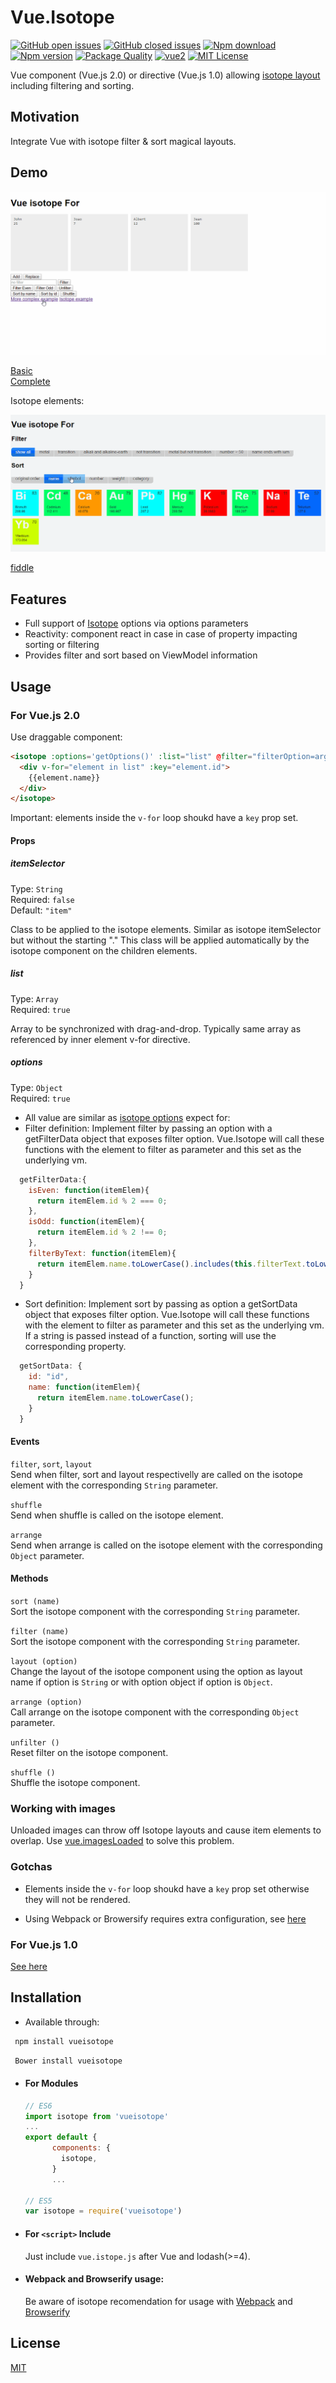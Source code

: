 # Vue.Isotope
[![GitHub open issues](https://img.shields.io/github/issues/David-Desmaisons/Vue.Isotope.svg?maxAge=2592000)](https://github.com/David-Desmaisons/Vue.Isotope/issues)
[![GitHub closed issues](https://img.shields.io/github/issues-closed/David-Desmaisons/Vue.Isotope.svg?maxAge=2592000)](https://github.com/David-Desmaisons/Vue.Isotope/issues)
[![Npm download](https://img.shields.io/npm/dt/vueisotope.svg?maxAge=2592000)](https://www.npmjs.com/package/vueisotope)
[![Npm version](https://img.shields.io/npm/v/vueisotope.svg?maxAge=2592000)](https://www.npmjs.com/package/vueisotope)
[![Package Quality](http://npm.packagequality.com/shield/vueisotope.svg)](http://packagequality.com/#?package=vueisotope)
[![vue2](https://img.shields.io/badge/vue-2.x-brightgreen.svg)](https://vuejs.org/)
[![MIT License](https://img.shields.io/github/license/David-Desmaisons/Vue.Isotope.svg)](https://github.com/David-Desmaisons/Vue.Isotope/blob/master/LICENSE)

Vue component (Vue.js 2.0) or directive (Vue.js 1.0) allowing [isotope layout](http://isotope.metafizzy.co/) including filtering and sorting.


## Motivation

Integrate Vue with isotope filter & sort magical layouts. 

## Demo

![demo gif](https://raw.githubusercontent.com/David-Desmaisons/Vue.Isotope/master/example1.gif)

[Basic](https://jsfiddle.net/dede89/rz7q746y/)<br>
[Complete](https://jsfiddle.net/dede89/rz7q746y/)<br>


Isotope elements:

![demo gif](https://raw.githubusercontent.com/David-Desmaisons/Vue.Isotope/master/example2.gif)

[fiddle](https://jsfiddle.net/dede89/1a32bzm5/)<br>


## Features

* Full support of [Isotope](http://isotope.metafizzy.co/) options via options parameters
* Reactivity: component react in case in case of property impacting sorting or filtering
* Provides filter and sort based on ViewModel information

## Usage
### For Vue.js 2.0

Use draggable component:

``` html
<isotope :options='getOptions()' :list="list" @filter="filterOption=arguments[0]" @sort="sortOption=arguments[0]">
  <div v-for="element in list" :key="element.id">
    {{element.name}}
  </div>
</isotope>
```

Important: elements inside the `v-for` loop shoukd have a `key` prop set.

#### Props
##### itemSelector
Type: `String`<br>
Required: `false`<br>
Default: `"item"`<br>

Class to be applied to the isotope elements. Similar as isotope itemSelector but without the starting "." This class will be applied automatically by the isotope component on the children elements.

##### list
Type: `Array`<br>
Required: `true`<br>

Array to be synchronized with drag-and-drop. Typically same array as referenced by inner element v-for directive.<br>

##### options
Type: `Object`<br>
Required: `true`
* All value are similar as [isotope options](http://isotope.metafizzy.co/options.html) expect for:
* Filter definition:
  Implement filter by passing an option with a getFilterData object that exposes filter option. Vue.Isotope will call these 
  functions with the element to filter as parameter and this set as the underlying vm.
```javascript 
  getFilterData:{
    isEven: function(itemElem){
      return itemElem.id % 2 === 0;
    },
    isOdd: function(itemElem){
      return itemElem.id % 2 !== 0;
    },
    filterByText: function(itemElem){
      return itemElem.name.toLowerCase().includes(this.filterText.toLowerCase());
    }
  }
```      	
  
* Sort definition:
  Implement sort by passing as option a getSortData object that exposes filter option. Vue.Isotope will call these 
  functions with the element to filter as parameter and this set as the underlying vm. If a string is passed instead of a function, sorting
  will use the corresponding property.
```javascript
  getSortData: {
    id: "id",
    name: function(itemElem){
      return itemElem.name.toLowerCase();     
    }
  }
```

#### Events
`filter`, `sort`, `layout`<br>
Send when filter, sort and layout respectivelly are called on the isotope element with the corresponding `String` parameter.

`shuffle`<br>
Send when shuffle is called on the isotope element.

`arrange`<br>
Send when arrange is called on the isotope element with the corresponding `Object` parameter.

#### Methods
`sort (name)`<br>
Sort the isotope component with the corresponding `String` parameter.

`filter (name)`<br>
Sort the isotope component with the corresponding `String` parameter.

`layout (option)`<br>
Change the layout of the isotope component using the option as layout name if option is `String` or with option object if option is `Object`.

`arrange (option)`<br>
Call arrange on the isotope component with the corresponding `Object` parameter.

`unfilter ()`<br>
Reset filter on the isotope component.

`shuffle ()`<br>
Shuffle the isotope component.

### Working with images 

Unloaded images can throw off Isotope layouts and cause item elements to overlap. Use [vue.imagesLoaded](https://github.com/David-Desmaisons/Vue.ImagesLoaded#isotope-example) to solve this problem.

### Gotchas

* Elements inside the `v-for` loop shoukd have a `key` prop set otherwise they will not be rendered.

* Using Webpack or Browersify requires extra configuration, see [here](#webpack-and-browserify-usage)

### For Vue.js 1.0

[See here](documentation/Doc.vue.1.md)

## Installation
- Available through:
``` js
 npm install vueisotope
```
``` js
 Bower install vueisotope
```
- #### For Modules

  ``` js
  // ES6
  import isotope from 'vueisotope'
  ...
  export default {
        components: {
          isotope,
        }
        ...

  // ES5
  var isotope = require('vueisotope')
  ```
- #### For `<script>` Include

  Just include `vue.istope.js` after Vue and lodash(>=4).
  
- #### Webpack and Browserify usage:
  Be aware of isotope recomendation for usage with [Webpack](http://isotope.metafizzy.co/extras.html#webpack) and [Browserify](http://isotope.metafizzy.co/extras.html#browserify)
  
## License
  
  [MIT](https://github.com/David-Desmaisons/Vue.isotope/blob/master/LICENSE)
